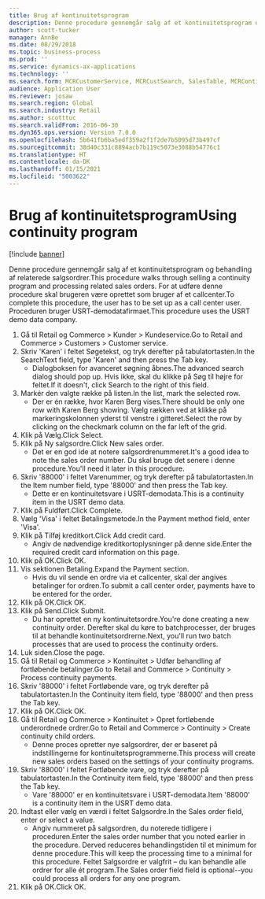 ```yaml
---
title: Brug af kontinuitetsprogram
description: Denne procedure gennemgår salg af et kontinuitetsprogram og behandling af relaterede salgsordrer.
author: scott-tucker
manager: AnnBe
ms.date: 08/29/2018
ms.topic: business-process
ms.prod: ''
ms.service: dynamics-ax-applications
ms.technology: ''
ms.search.form: MCRCustomerService, MCRCustSearch, SalesTable, MCRContinuityCustInfo, MCRCustPaymLookup, CreditCardTokenization, CreditCardLookup, MCRSalesOrderRecap
audience: Application User
ms.reviewer: josaw
ms.search.region: Global
ms.search.industry: Retail
ms.author: scotttuc
ms.search.validFrom: 2016-06-30
ms.dyn365.ops.version: Version 7.0.0
ms.openlocfilehash: 5b641fb6ba5edf359a2f1f2de7b5095d73b497cf
ms.sourcegitcommit: 38d40c331c8894acb7b119c5073e3088b54776c1
ms.translationtype: HT
ms.contentlocale: da-DK
ms.lasthandoff: 01/15/2021
ms.locfileid: "5003622"
---
```

# <a name="using-continuity-program"></a><span data-ttu-id="7dfe7-103">Brug af kontinuitetsprogram</span><span class="sxs-lookup"><span data-stu-id="7dfe7-103">Using continuity program</span></span>

[!include [banner](../includes/banner.md)]

<span data-ttu-id="7dfe7-104">Denne procedure gennemgår salg af et kontinuitetsprogram og behandling af relaterede salgsordrer.</span><span class="sxs-lookup"><span data-stu-id="7dfe7-104">This procedure walks through selling a continuity program and processing related sales orders.</span></span> <span data-ttu-id="7dfe7-105">For at udføre denne procedure skal brugeren være oprettet som bruger af et callcenter.</span><span class="sxs-lookup"><span data-stu-id="7dfe7-105">To complete this procedure, the user has to be set up as a call center user.</span></span> <span data-ttu-id="7dfe7-106">Proceduren bruger USRT-demodatafirmaet.</span><span class="sxs-lookup"><span data-stu-id="7dfe7-106">This procedure uses the USRT demo data company.</span></span>

1. <span data-ttu-id="7dfe7-107">Gå til Retail og Commerce > Kunder > Kundeservice.</span><span class="sxs-lookup"><span data-stu-id="7dfe7-107">Go to Retail and Commerce > Customers > Customer service.</span></span>
2. <span data-ttu-id="7dfe7-108">Skriv 'Karen' i feltet Søgetekst, og tryk derefter på tabulatortasten.</span><span class="sxs-lookup"><span data-stu-id="7dfe7-108">In the SearchText field, type 'Karen' and then press the Tab key.</span></span>
    * <span data-ttu-id="7dfe7-109">Dialogboksen for avanceret søgning åbnes.</span><span class="sxs-lookup"><span data-stu-id="7dfe7-109">The advanced search dialog should pop up.</span></span> <span data-ttu-id="7dfe7-110">Hvis ikke, skal du klikke på Søg til højre for feltet.</span><span class="sxs-lookup"><span data-stu-id="7dfe7-110">If it doesn't, click Search to the right of this field.</span></span>  
3. <span data-ttu-id="7dfe7-111">Markér den valgte række på listen.</span><span class="sxs-lookup"><span data-stu-id="7dfe7-111">In the list, mark the selected row.</span></span>
    * <span data-ttu-id="7dfe7-112">Der er én række, hvor Karen Berg vises.</span><span class="sxs-lookup"><span data-stu-id="7dfe7-112">There should be only one row with Karen Berg showing.</span></span> <span data-ttu-id="7dfe7-113">Vælg rækken ved at klikke på markeringskolonnen yderst til venstre i gitteret.</span><span class="sxs-lookup"><span data-stu-id="7dfe7-113">Select the row by clicking on the checkmark column on the far left of the grid.</span></span>  
4. <span data-ttu-id="7dfe7-114">Klik på Vælg.</span><span class="sxs-lookup"><span data-stu-id="7dfe7-114">Click Select.</span></span>
5. <span data-ttu-id="7dfe7-115">Klik på Ny salgsordre.</span><span class="sxs-lookup"><span data-stu-id="7dfe7-115">Click New sales order.</span></span>
    * <span data-ttu-id="7dfe7-116">Det er en god ide at notere salgsordrenummeret.</span><span class="sxs-lookup"><span data-stu-id="7dfe7-116">It's a good idea to note the sales order number.</span></span> <span data-ttu-id="7dfe7-117">Du skal bruge det senere i denne procedure.</span><span class="sxs-lookup"><span data-stu-id="7dfe7-117">You'll need it later in this procedure.</span></span>  
6. <span data-ttu-id="7dfe7-118">Skriv '88000' i feltet Varenummer, og tryk derefter på tabulatortasten.</span><span class="sxs-lookup"><span data-stu-id="7dfe7-118">In the Item number field, type '88000' and then press the Tab key.</span></span>
    * <span data-ttu-id="7dfe7-119">Dette er en kontinuitetsvare i USRT-demodata.</span><span class="sxs-lookup"><span data-stu-id="7dfe7-119">This is a continuity item in the USRT demo data.</span></span>  
7. <span data-ttu-id="7dfe7-120">Klik på Fuldført.</span><span class="sxs-lookup"><span data-stu-id="7dfe7-120">Click Complete.</span></span>
8. <span data-ttu-id="7dfe7-121">Vælg 'Visa' i feltet Betalingsmetode.</span><span class="sxs-lookup"><span data-stu-id="7dfe7-121">In the Payment method field, enter 'Visa'.</span></span>
9. <span data-ttu-id="7dfe7-122">Klik på Tilføj kreditkort.</span><span class="sxs-lookup"><span data-stu-id="7dfe7-122">Click Add credit card.</span></span>
    * <span data-ttu-id="7dfe7-123">Angiv de nødvendige kreditkortoplysninger på denne side.</span><span class="sxs-lookup"><span data-stu-id="7dfe7-123">Enter the required credit card information on this page.</span></span>  
10. <span data-ttu-id="7dfe7-124">Klik på OK.</span><span class="sxs-lookup"><span data-stu-id="7dfe7-124">Click OK.</span></span>
11. <span data-ttu-id="7dfe7-125">Vis sektionen Betaling.</span><span class="sxs-lookup"><span data-stu-id="7dfe7-125">Expand the Payment section.</span></span>
    * <span data-ttu-id="7dfe7-126">Hvis du vil sende en ordre via et callcenter, skal der angives betalinger for ordren.</span><span class="sxs-lookup"><span data-stu-id="7dfe7-126">To submit a call center order, payments have to be entered for the order.</span></span>  
12. <span data-ttu-id="7dfe7-127">Klik på OK.</span><span class="sxs-lookup"><span data-stu-id="7dfe7-127">Click OK.</span></span>
13. <span data-ttu-id="7dfe7-128">Klik på Send.</span><span class="sxs-lookup"><span data-stu-id="7dfe7-128">Click Submit.</span></span>
    * <span data-ttu-id="7dfe7-129">Du har oprettet en ny kontinuitetsordre.</span><span class="sxs-lookup"><span data-stu-id="7dfe7-129">You're done creating a new continuity order.</span></span> <span data-ttu-id="7dfe7-130">Derefter skal du køre to batchprocesser, der bruges til at behandle kontinuitetsordrerne.</span><span class="sxs-lookup"><span data-stu-id="7dfe7-130">Next, you'll run two batch processes that are used to process the continuity orders.</span></span>  
14. <span data-ttu-id="7dfe7-131">Luk siden.</span><span class="sxs-lookup"><span data-stu-id="7dfe7-131">Close the page.</span></span>
15. <span data-ttu-id="7dfe7-132">Gå til Retail og Commerce > Kontinuitet > Udfør behandling af fortløbende betalinger.</span><span class="sxs-lookup"><span data-stu-id="7dfe7-132">Go to Retail and Commerce > Continuity > Process continuity payments.</span></span>
16. <span data-ttu-id="7dfe7-133">Skriv '88000' i feltet Fortløbende vare, og tryk derefter på tabulatortasten.</span><span class="sxs-lookup"><span data-stu-id="7dfe7-133">In the Continuity item field, type '88000' and then press the Tab key.</span></span>
17. <span data-ttu-id="7dfe7-134">Klik på OK.</span><span class="sxs-lookup"><span data-stu-id="7dfe7-134">Click OK.</span></span>
18. <span data-ttu-id="7dfe7-135">Gå til Retail og Commerce > Kontinuitet > Opret fortløbende underordnede ordrer.</span><span class="sxs-lookup"><span data-stu-id="7dfe7-135">Go to Retail and Commerce > Continuity > Create continuity child orders.</span></span>
    * <span data-ttu-id="7dfe7-136">Denne proces opretter nye salgsordrer, der er baseret på indstillingerne for kontinuitetsprogrammerne.</span><span class="sxs-lookup"><span data-stu-id="7dfe7-136">This process will create new sales orders based on the settings of your continuity programs.</span></span>  
19. <span data-ttu-id="7dfe7-137">Skriv '88000' i feltet Fortløbende vare, og tryk derefter på tabulatortasten.</span><span class="sxs-lookup"><span data-stu-id="7dfe7-137">In the Continuity item field, type '88000' and then press the Tab key.</span></span>
    * <span data-ttu-id="7dfe7-138">Vare '88000' er en kontinuitetsvare i USRT-demodata.</span><span class="sxs-lookup"><span data-stu-id="7dfe7-138">Item '88000' is a continuity item in the USRT demo data.</span></span>  
20. <span data-ttu-id="7dfe7-139">Indtast eller vælg en værdi i feltet Salgsordre.</span><span class="sxs-lookup"><span data-stu-id="7dfe7-139">In the Sales order field, enter or select a value.</span></span>
    * <span data-ttu-id="7dfe7-140">Angiv nummeret på salgsordren, du noterede tidligere i proceduren.</span><span class="sxs-lookup"><span data-stu-id="7dfe7-140">Enter the sales order number that you noted earlier in the procedure.</span></span> <span data-ttu-id="7dfe7-141">Derved reduceres behandlingstiden til et minimum for denne procedure.</span><span class="sxs-lookup"><span data-stu-id="7dfe7-141">This will keep the processing time to a minimal for this procedure.</span></span> <span data-ttu-id="7dfe7-142">Feltet Salgsordre er valgfrit – du kan behandle alle ordrer for alle ét program.</span><span class="sxs-lookup"><span data-stu-id="7dfe7-142">The Sales order field field is optional--you could process all orders for any one program.</span></span>  
21. <span data-ttu-id="7dfe7-143">Klik på OK.</span><span class="sxs-lookup"><span data-stu-id="7dfe7-143">Click OK.</span></span>

